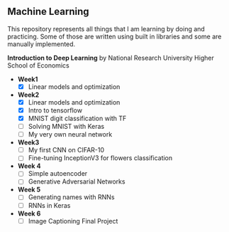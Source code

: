 Machine Learning
----------------------------------

This repository represents all things that I am learning by doing and practicing. Some of those are written using  built in libraries and some are manually implemented.

**Introduction to Deep Learning** by National Research University Higher School of Economics


  - **Week1**    
    - [x] Linear models and optimization

  - **Week2**
    - [x] Linear models and optimization
    - [x] Intro to tensorflow
    - [x] MNIST digit classification with TF
    - [ ] Solving MNIST with Keras
    - [ ] My very own neural network
  - **Week3**
    - [ ] My first CNN on CIFAR-10
    - [ ] Fine-tuning InceptionV3 for flowers classification
  - **Week 4**
    - [ ] Simple autoencoder
    - [ ] Generative Adversarial Networks
  - **Week 5**
    - [ ] Generating names with RNNs
    - [ ] RNNs in Keras
  - **Week 6**
    - [ ] Image Captioning Final Project
